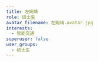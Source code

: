 ```yaml
---
title: 左婉晴
role: 硕士生
avatar_filename: 左婉晴.avatar.jpg
interests:
  - 智能交通
superuser: false
user_groups:
  - 硕士生
---
```

